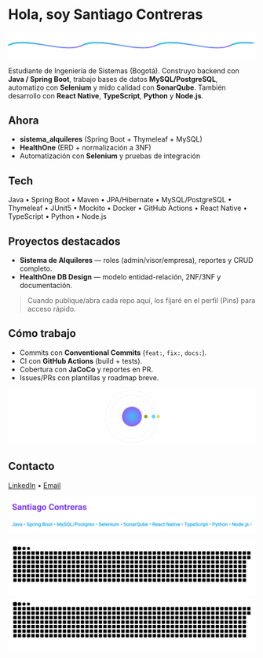 # Hola, soy Santiago Contreras 
<img src="https://raw.githubusercontent.com/chillkavo/chillkavo/output/wave-divider.svg" alt="Wave divider animation" />


Estudiante de Ingeniería de Sistemas (Bogotá). Construyo backend con **Java / Spring Boot**, trabajo bases de datos **MySQL/PostgreSQL**, automatizo con **Selenium** y mido calidad con **SonarQube**. También desarrollo con **React Native**, **TypeScript**, **Python** y **Node.js**.

## Ahora
-  **sistema_alquileres** (Spring Boot + Thymeleaf + MySQL)
-  **HealthOne** (ERD + normalización a 3NF)
-  Automatización con **Selenium** y pruebas de integración

## Tech
Java • Spring Boot • Maven • JPA/Hibernate • MySQL/PostgreSQL • Thymeleaf • JUnit5 • Mockito • Docker • GitHub Actions • React Native • TypeScript • Python • Node.js

## Proyectos destacados
-  **Sistema de Alquileres** — roles (admin/visor/empresa), reportes y CRUD completo.  
-  **HealthOne DB Design** — modelo entidad-relación, 2NF/3NF y documentación.  


> Cuando publique/abra cada repo aquí, los fijaré en el perfil (Pins) para acceso rápido.

## Cómo trabajo
- Commits con **Conventional Commits** (`feat:`, `fix:`, `docs:`).  
- CI con **GitHub Actions** (build + tests).  
- Cobertura con **JaCoCo** y reportes en PR.  
- Issues/PRs con plantillas y roadmap breve.



  

<img src="https://raw.githubusercontent.com/chillkavo/chillkavo/output/orbit.svg" alt="Orbit animation" />





## Contacto
[LinkedIn](https://www.linkedin.com/in/santiago-contreras-chillsanto) • [Email](mailto:santocontreras22003@gmail.com)


<img src="https://raw.githubusercontent.com/chillkavo/chillkavo/output/typing-banner.svg" alt="Typing banner" />


<!-- 🐍 Snake animation -->
![Snake animation dark](https://raw.githubusercontent.com/chillkavo/chillkavo/output/snake-dark.svg#gh-dark-mode-only)
![Snake animation light](https://raw.githubusercontent.com/chillkavo/chillkavo/output/snake-light.svg#gh-light-mode-only)


